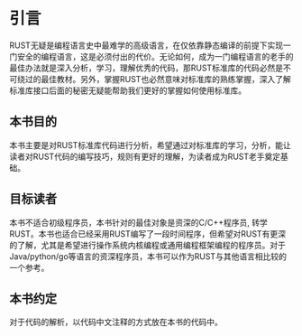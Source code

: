 # 引言
RUST无疑是编程语言史中最难学的高级语言，在仅依靠静态编译的前提下实现一门安全的编程语言，这是必须付出的代价。无论如何，成为一门编程语言的老手的最佳办法就是深入分析，学习，理解优秀的代码，那RUST标准库的代码必然是不可绕过的最佳教材。另外，掌握RUST也必然意味对标准库的熟练掌握，深入了解标准库接口后面的秘密无疑能帮助我们更好的掌握如何使用标准库。
## 本书目的
本书主要是对RUST标准库代码进行分析，希望通过对标准库的学习，分析，能让读者对RUST代码的编写技巧，规则有更好的理解，为读者成为RUST老手奠定基础。
## 目标读者
本书不适合初级程序员，本书针对的最佳对象是资深的C/C++程序员, 转学RUST。本书也适合已经采用RUST编写了一段时间程序，但希望对RUST有更深的了解，尤其是希望进行操作系统内核编程或通用编程框架编程的程序员。对于Java/python/go等语言的资深程序员，本书可以作为RUST与其他语言相比较的一个参考。
## 本书约定
对于代码的解析，以代码中文注释的方式放在本书的代码中。
